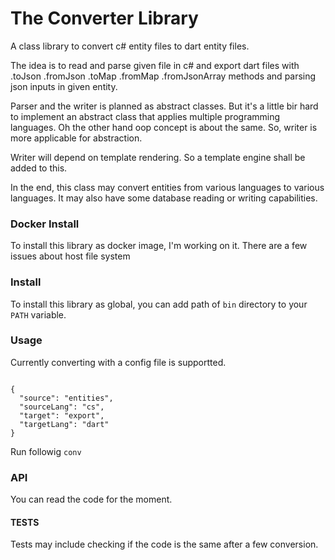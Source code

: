# The Converter Library
A class library to convert c# entity files to dart entity files.

The idea is to read and parse given file in c# and export dart files with .toJson .fromJson .toMap .fromMap .fromJsonArray methods and parsing json inputs in given entity.

Parser and the writer is planned as abstract classes. But it's a little bir hard to implement an abstract class that applies multiple programming languages. Oh the other hand oop concept is about the same. So, writer is more applicable for abstraction.

Writer will depend on template rendering. So a template engine shall be added to this.

In the end, this class may convert entities from various languages to various languages. It may also have some database reading or writing capabilities. 

### Docker Install
 
To install this library as docker image, I'm working on it. There are a few issues about host file system    


### Install
 
To install this library as global, you can add path of `bin` directory to your `PATH` variable.   


### Usage
 
Currently converting with a config file is supportted.

``````

{
  "source": "entities",
  "sourceLang": "cs",
  "target": "export",
  "targetLang": "dart"
}

``````   

Run followig
```conv ```


### API

You can read the code for the moment.

#### TESTS
 
Tests may include checking if the code is the same after a few conversion.




